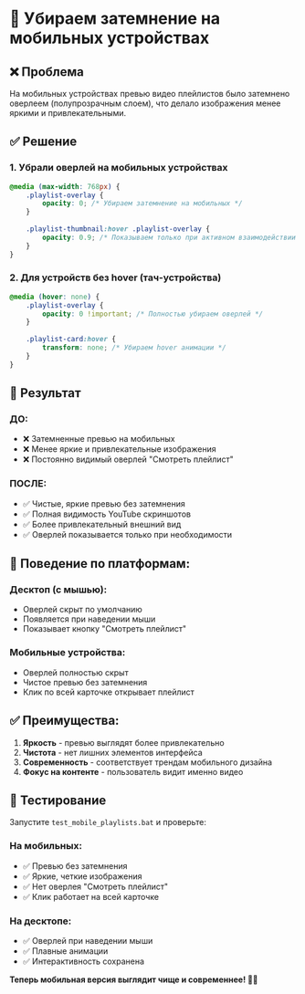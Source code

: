 # 🎨 Убираем затемнение на мобильных устройствах

## ❌ Проблема
На мобильных устройствах превью видео плейлистов было затемнено оверлеем (полупрозрачным слоем), что делало изображения менее яркими и привлекательными.

## ✅ Решение

### 1. Убрали оверлей на мобильных устройствах
```css
@media (max-width: 768px) {
    .playlist-overlay {
        opacity: 0; /* Убираем затемнение на мобильных */
    }
    
    .playlist-thumbnail:hover .playlist-overlay {
        opacity: 0.9; /* Показываем только при активном взаимодействии */
    }
}
```

### 2. Для устройств без hover (тач-устройства)
```css
@media (hover: none) {
    .playlist-overlay {
        opacity: 0 !important; /* Полностью убираем оверлей */
    }
    
    .playlist-card:hover {
        transform: none; /* Убираем hover анимации */
    }
}
```

## 🎯 Результат

### ДО:
- ❌ Затемненные превью на мобильных
- ❌ Менее яркие и привлекательные изображения
- ❌ Постоянно видимый оверлей "Смотреть плейлист"

### ПОСЛЕ:
- ✅ Чистые, яркие превью без затемнения
- ✅ Полная видимость YouTube скриншотов
- ✅ Более привлекательный внешний вид
- ✅ Оверлей показывается только при необходимости

## 📱 Поведение по платформам:

### Десктоп (с мышью):
- Оверлей скрыт по умолчанию
- Появляется при наведении мыши
- Показывает кнопку "Смотреть плейлист"

### Мобильные устройства:
- Оверлей полностью скрыт
- Чистое превью без затемнения
- Клик по всей карточке открывает плейлист

## ✅ Преимущества:

1. **Яркость** - превью выглядят более привлекательно
2. **Чистота** - нет лишних элементов интерфейса
3. **Современность** - соответствует трендам мобильного дизайна
4. **Фокус на контенте** - пользователь видит именно видео

## 🧪 Тестирование

Запустите `test_mobile_playlists.bat` и проверьте:

### На мобильных:
- ✅ Превью без затемнения
- ✅ Яркие, четкие изображения
- ✅ Нет оверлея "Смотреть плейлист"
- ✅ Клик работает на всей карточке

### На десктопе:
- ✅ Оверлей при наведении мыши
- ✅ Плавные анимации
- ✅ Интерактивность сохранена

**Теперь мобильная версия выглядит чище и современнее! 📱✨**